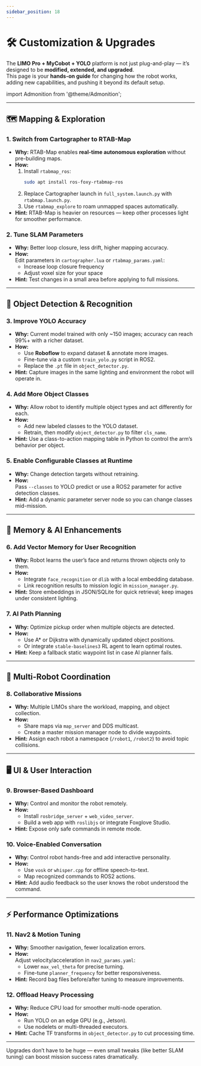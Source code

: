 ```yaml
---
sidebar_position: 18
---
```


# 🛠️ Customization & Upgrades

The **LIMO Pro + MyCobot + YOLO** platform is not just plug-and-play — it’s designed to be **modified, extended, and upgraded**.  
This page is your **hands-on guide** for changing how the robot works, adding new capabilities, and pushing it beyond its default setup.

import Admonition from '@theme/Admonition';

---

## 🗺 Mapping & Exploration

### 1. Switch from Cartographer to RTAB-Map
- **Why:** RTAB-Map enables **real-time autonomous exploration** without pre-building maps.
- **How:**  
  1. Install `rtabmap_ros`:  
     ```bash
     sudo apt install ros-foxy-rtabmap-ros
     ```
  2. Replace Cartographer launch in `full_system.launch.py` with `rtabmap.launch.py`.
  3. Use `rtabmap_explore` to roam unmapped spaces automatically.
- **Hint:** RTAB-Map is heavier on resources — keep other processes light for smoother performance.

### 2. Tune SLAM Parameters
- **Why:** Better loop closure, less drift, higher mapping accuracy.
- **How:**  
  Edit parameters in `cartographer.lua` or `rtabmap_params.yaml`:
  - Increase loop closure frequency
  - Adjust voxel size for your space
- **Hint:** Test changes in a small area before applying to full missions.

---

## 🎯 Object Detection & Recognition

### 3. Improve YOLO Accuracy
- **Why:** Current model trained with only ~150 images; accuracy can reach 99%+ with a richer dataset.
- **How:**  
  - Use **Roboflow** to expand dataset & annotate more images.
  - Fine-tune via a custom `train_yolo.py` script in ROS2.
  - Replace the `.pt` file in `object_detector.py`.
- **Hint:** Capture images in the same lighting and environment the robot will operate in.

### 4. Add More Object Classes
- **Why:** Allow robot to identify multiple object types and act differently for each.
- **How:**  
  - Add new labeled classes to the YOLO dataset.
  - Retrain, then modify `object_detector.py` to filter `cls_name`.
- **Hint:** Use a class-to-action mapping table in Python to control the arm’s behavior per object.

### 5. Enable Configurable Classes at Runtime
- **Why:** Change detection targets without retraining.
- **How:**  
  Pass `--classes` to YOLO predict or use a ROS2 parameter for active detection classes.
- **Hint:** Add a dynamic parameter server node so you can change classes mid-mission.

---

## 🧠 Memory & AI Enhancements

### 6. Add Vector Memory for User Recognition
- **Why:** Robot learns the user’s face and returns thrown objects only to them.
- **How:**  
  - Integrate `face_recognition` or `dlib` with a local embedding database.
  - Link recognition results to mission logic in `mission_manager.py`.
- **Hint:** Store embeddings in JSON/SQLite for quick retrieval; keep images under consistent lighting.

### 7. AI Path Planning
- **Why:** Optimize pickup order when multiple objects are detected.
- **How:**  
  - Use A* or Dijkstra with dynamically updated object positions.
  - Or integrate `stable-baselines3` RL agent to learn optimal routes.
- **Hint:** Keep a fallback static waypoint list in case AI planner fails.

---

## 🤝 Multi-Robot Coordination

### 8. Collaborative Missions
- **Why:** Multiple LIMOs share the workload, mapping, and object collection.
- **How:**  
  - Share maps via `map_server` and DDS multicast.
  - Create a master mission manager node to divide waypoints.
- **Hint:** Assign each robot a namespace (`/robot1`, `/robot2`) to avoid topic collisions.

---

## 🖥 UI & User Interaction

### 9. Browser-Based Dashboard
- **Why:** Control and monitor the robot remotely.
- **How:**  
  - Install `rosbridge_server` + `web_video_server`.
  - Build a web app with `roslibjs` or integrate Foxglove Studio.
- **Hint:** Expose only safe commands in remote mode.

### 10. Voice-Enabled Conversation
- **Why:** Control robot hands-free and add interactive personality.
- **How:**  
  - Use `vosk` or `whisper.cpp` for offline speech-to-text.
  - Map recognized commands to ROS2 actions.
- **Hint:** Add audio feedback so the user knows the robot understood the command.

---

## ⚡ Performance Optimizations

### 11. Nav2 & Motion Tuning
- **Why:** Smoother navigation, fewer localization errors.
- **How:**  
  Adjust velocity/acceleration in `nav2_params.yaml`:
  - Lower `max_vel_theta` for precise turning.
  - Fine-tune `planner_frequency` for better responsiveness.
- **Hint:** Record bag files before/after tuning to measure improvements.

### 12. Offload Heavy Processing
- **Why:** Reduce CPU load for smoother multi-node operation.
- **How:**  
  - Run YOLO on an edge GPU (e.g., Jetson).
  - Use nodelets or multi-threaded executors.
- **Hint:** Cache TF transforms in `object_detector.py` to cut processing time.

---

<Admonition type="success" title="Pro Tip">
Upgrades don’t have to be huge — even small tweaks (like better SLAM tuning) can boost mission success rates dramatically.
</Admonition>

